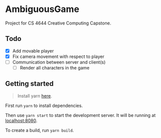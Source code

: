 # AmbiguousGame

Project for CS 4644 Creative Computing Capstone.

## Todo

- [x] Add movable player
- [x] Fix camera movement with respect to player
- [ ] Communication between server and client(s) 
    - [ ] Render all characters in the game

## Getting started

> Install yarn [here](https://yarnpkg.com/en/docs/install).

First run `yarn` to install dependencies.

Then use `yarn start` to start the development server. It will be running at [localhost:8080](http://localhost:8080/).

To create a build, run `yarn build`.
